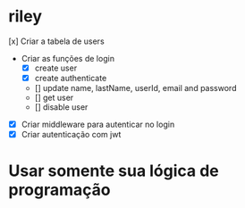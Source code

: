 # riley

[x] Criar a tabela de users

- Criar as funções de login
  - [x] create user
  - [x] create authenticate
  - [] update name, lastName, userId, email and password
  - [] get user
  - [] disable user
- [x] Criar middleware para autenticar no login
- [x] Criar autenticação com jwt

# Usar somente sua lógica de programação
